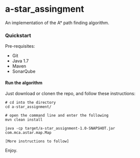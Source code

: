 # a-star_assingment

An implementation of the A* path finding algorithm.

### Quickstart

Pre-requisites:
* Git
* Java 1.7
* Maven
* SonarQube

#### Run the algorithm

Just download or clonen the repo, and follow these instructions:

```
# cd into the directory
cd a-star_assignment/

# open the command line and enter the following
mvn clean install

java -cp target/a-star_assignment-1.0-SNAPSHOT.jar com.mca.astar.map.Map

[More instructions to follow]
```

Enjoy.